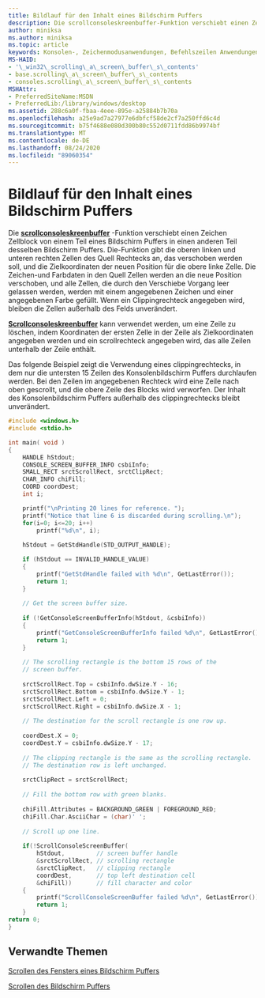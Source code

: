 ```yaml
---
title: Bildlauf für den Inhalt eines Bildschirm Puffers
description: Die scrollconsoleskreenbuffer-Funktion verschiebt einen Zeichen Zellblock von einem Teil eines Bildschirm Puffers in einen anderen Teil desselben Bildschirm Puffers.
author: miniksa
ms.author: miniksa
ms.topic: article
keywords: Konsolen-, Zeichenmodusanwendungen, Befehlszeilen Anwendungen, Terminalanwendungen, Konsolen-API
MS-HAID:
- '\_win32\_scrolling\_a\_screen\_buffer\_s\_contents'
- base.scrolling\_a\_screen\_buffer\_s\_contents
- consoles.scrolling\_a\_screen\_buffer\_s\_contents
MSHAttr:
- PreferredSiteName:MSDN
- PreferredLib:/library/windows/desktop
ms.assetid: 288c6a0f-fbaa-4eee-895e-a25884b7b70a
ms.openlocfilehash: a25e9ad7a27977e6dbfcf58de2cf7a250ffd6c4d
ms.sourcegitcommit: b75f4688e080d300b80c552d0711fdd86b9974bf
ms.translationtype: MT
ms.contentlocale: de-DE
ms.lasthandoff: 08/24/2020
ms.locfileid: "89060354"
---
```

# <a name="scrolling-a-screen-buffers-contents"></a>Bildlauf für den Inhalt eines Bildschirm Puffers


Die [**scrollconsoleskreenbuffer**](scrollconsolescreenbuffer.md) -Funktion verschiebt einen Zeichen Zellblock von einem Teil eines Bildschirm Puffers in einen anderen Teil desselben Bildschirm Puffers. Die-Funktion gibt die oberen linken und unteren rechten Zellen des Quell Rechtecks an, das verschoben werden soll, und die Zielkoordinaten der neuen Position für die obere linke Zelle. Die Zeichen-und Farbdaten in den Quell Zellen werden an die neue Position verschoben, und alle Zellen, die durch den Verschiebe Vorgang leer gelassen werden, werden mit einem angegebenen Zeichen und einer angegebenen Farbe gefüllt. Wenn ein Clippingrechteck angegeben wird, bleiben die Zellen außerhalb des Felds unverändert.

[**Scrollconsoleskreenbuffer**](scrollconsolescreenbuffer.md) kann verwendet werden, um eine Zeile zu löschen, indem Koordinaten der ersten Zelle in der Zeile als Zielkoordinaten angegeben werden und ein scrollrechteck angegeben wird, das alle Zeilen unterhalb der Zeile enthält.

Das folgende Beispiel zeigt die Verwendung eines clippingrechtecks, in dem nur die untersten 15 Zeilen des Konsolenbildschirm Puffers durchlaufen werden. Bei den Zeilen im angegebenen Rechteck wird eine Zeile nach oben gescrollt, und die obere Zeile des Blocks wird verworfen. Der Inhalt des Konsolenbildschirm Puffers außerhalb des clippingrechtecks bleibt unverändert.

```C
#include <windows.h>
#include <stdio.h>

int main( void )
{
    HANDLE hStdout; 
    CONSOLE_SCREEN_BUFFER_INFO csbiInfo; 
    SMALL_RECT srctScrollRect, srctClipRect; 
    CHAR_INFO chiFill; 
    COORD coordDest; 
    int i;

    printf("\nPrinting 20 lines for reference. ");
    printf("Notice that line 6 is discarded during scrolling.\n");
    for(i=0; i<=20; i++)
        printf("%d\n", i);
 
    hStdout = GetStdHandle(STD_OUTPUT_HANDLE); 

    if (hStdout == INVALID_HANDLE_VALUE) 
    {
        printf("GetStdHandle failed with %d\n", GetLastError()); 
        return 1;
    }
 
    // Get the screen buffer size. 
 
    if (!GetConsoleScreenBufferInfo(hStdout, &csbiInfo)) 
    {
        printf("GetConsoleScreenBufferInfo failed %d\n", GetLastError()); 
        return 1;
    }
 
    // The scrolling rectangle is the bottom 15 rows of the 
    // screen buffer. 
 
    srctScrollRect.Top = csbiInfo.dwSize.Y - 16; 
    srctScrollRect.Bottom = csbiInfo.dwSize.Y - 1; 
    srctScrollRect.Left = 0; 
    srctScrollRect.Right = csbiInfo.dwSize.X - 1; 
 
    // The destination for the scroll rectangle is one row up. 
 
    coordDest.X = 0; 
    coordDest.Y = csbiInfo.dwSize.Y - 17; 
 
    // The clipping rectangle is the same as the scrolling rectangle. 
    // The destination row is left unchanged. 
 
    srctClipRect = srctScrollRect; 
 
    // Fill the bottom row with green blanks. 
 
    chiFill.Attributes = BACKGROUND_GREEN | FOREGROUND_RED; 
    chiFill.Char.AsciiChar = (char)' '; 
 
    // Scroll up one line. 
 
    if(!ScrollConsoleScreenBuffer(  
        hStdout,         // screen buffer handle 
        &srctScrollRect, // scrolling rectangle 
        &srctClipRect,   // clipping rectangle 
        coordDest,       // top left destination cell 
        &chiFill))       // fill character and color
    {
        printf("ScrollConsoleScreenBuffer failed %d\n", GetLastError()); 
        return 1;
    }
return 0;
}
```

## <a name="span-idrelated_topicsspanrelated-topics"></a><span id="related_topics"></span>Verwandte Themen


[Scrollen des Fensters eines Bildschirm Puffers](scrolling-a-screen-buffer-s-window.md)

[Scrollen des Bildschirm Puffers](scrolling-the-screen-buffer.md)

 

 





